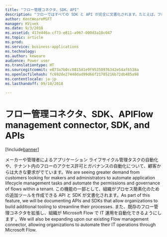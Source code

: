 ```yaml
---
title: "フロー管理コネクタ、SDK、API"
description: "フローではすべての SDK と API が完全に文書化されます。たとえば、フロー承認 iFrame をアプリケーションに埋め込む機能や、フローをプログラムで作成または削除する機能などです。"
author: KentWeareMSFT
manager: KVivek
ms.date: 9/3/2018
ms.assetid: 417e446a-cf73-e811-a967-000d3a18c047
ms.topic: article
ms.prod: 
ms.service: business-applications
ms.technology: 
ms.author: keweare
audience: Power user
ms.translationtype: HT
ms.sourcegitcommit: e073a7b0cc0815d1e9f95358976342e54af6538a
ms.openlocfilehash: fc692de27440dad99d66f21705216b72db485a98
ms.contentlocale: ja-jp
ms.lasthandoff: 09/10/2018

---
```

# <a name="flow-management-connector-sdk-and-apis"></a><span data-ttu-id="ceb72-103">フロー管理コネクタ、SDK、API</span><span class="sxs-lookup"><span data-stu-id="ceb72-103">Flow management connector, SDK, and APIs</span></span>


[!include[banner](../../includes/banner.md)]

<span data-ttu-id="ceb72-104">メーカーや管理者によるアプリケーション ライフサイクル管理タスクの自動化や、テナント内のフローのアクセス許可とガバナンスの自動化について、顧客からは大きな要求がでています。</span><span class="sxs-lookup"><span data-stu-id="ceb72-104">We are seeing greater demand from customers looking for makers and administrators to automate application lifecycle management tasks and automate the permissions and governance of flows within a tenant.</span></span> <span data-ttu-id="ceb72-105">この機能の一部として、組織がプロセス簡素化のための追加ツールを作成できる API と SDK が文書化されます。</span><span class="sxs-lookup"><span data-stu-id="ceb72-105">As part of this feature, we will be documenting APIs and SDKs that allow organizations to build additional tooling to streamline their processes.</span></span>  <span data-ttu-id="ceb72-106">また、既存のフロー管理コネクタを拡張し、組織が Microsoft Flow で IT 運用を自動化できるようにします 。</span><span class="sxs-lookup"><span data-stu-id="ceb72-106">We will also be expanding upon our existing Flow management connector, allowing organizations to automate their IT operations through Microsoft Flow.</span></span>

